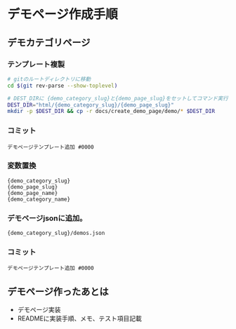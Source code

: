 # デモページ作成手順


## デモカテゴリページ

### テンプレート複製
```bash
# gitのルートディレクトリに移動
cd $(git rev-parse --show-toplevel)

# DEST_DIRに {demo_category_slug}と{demo_page_slug}をセットしてコマンド実行
DEST_DIR="html/{demo_category_slug}/{demo_page_slug}"
mkdir -p $DEST_DIR && cp -r docs/create_demo_page/demo/* $DEST_DIR
```


### コミット
```
デモページテンプレート追加 #0000
```


### 変数置換
```
{demo_category_slug}
{demo_page_slug}
{demo_page_name}
{demo_category_name}
```

### デモページjsonに追加。
`{demo_category_slug}/demos.json`


### コミット
```
デモページテンプレート追加 #0000
```


## デモページ作ったあとは
- デモページ実装
- READMEに実装手順、メモ、テスト項目記載
